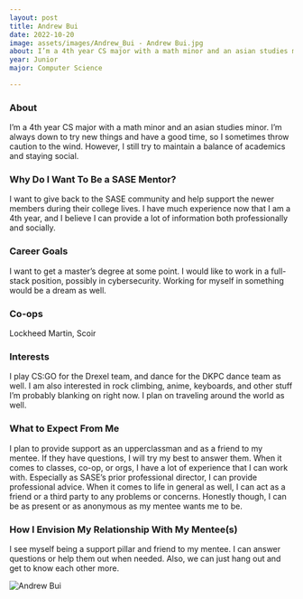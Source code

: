 ```yaml
---
layout: post
title: Andrew Bui 
date: 2022-10-20
image: assets/images/Andrew_Bui - Andrew Bui.jpg
about: I’m a 4th year CS major with a math minor and an asian studies minor. I’m always down to try new things and have a good time, so I sometimes throw caution to the wind. However, I still try to maintain a balance of academics and staying social.
year: Junior
major: Computer Science

---
```


### About

I’m a 4th year CS major with a math minor and an asian studies minor. I’m always down to try new things and have a good time, so I sometimes throw caution to the wind. However, I still try to maintain a balance of academics and staying social.

### Why Do I Want To Be a SASE Mentor?

I want to give back to the SASE community and help support the newer members during their college lives. I have much experience now that I am a 4th year, and I believe I can provide a lot of information both professionally and socially. 

### Career Goals

I want to get a master’s degree at some point. I would like to work in a full-stack position, possibly in cybersecurity. Working for myself in something would be a dream as well.

### Co-ops

Lockheed Martin, Scoir

### Interests

I play CS:GO for the Drexel team, and dance for the DKPC dance team as well. I am also interested in rock climbing, anime, keyboards, and other stuff I’m probably blanking on right now. I plan on traveling around the world as well.

### What to Expect From Me

I plan to provide support as an upperclassman and as a friend to my mentee. If they have questions, I will try my best to answer them. When it comes to classes, co-op, or orgs, I have a lot of experience that I can work with. Especially as SASE’s prior professional director, I can provide professional advice. When it comes to life in general as well, I can act as a friend or a third party to any problems or concerns. Honestly though, I can be as present or as anonymous as my mentee wants me to be.

### How I Envision My Relationship With My Mentee(s) 

I see myself being a support pillar and friend to my mentee. I can answer questions or help them out when needed. Also, we can just hang out and get to know each other more.

<div class="text-center my-5">
    <img src="https://sase-drexel.github.io/mentorship-2022/assets/images/Andrew_Bui - Andrew Bui.jpg" alt="Andrew Bui" class="rounded post-img" />
</div>

